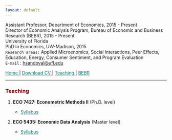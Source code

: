 ```yaml
---
layout: default
---
```


Assistant Professor, Department of Economics, 2015 - Present  
Director of Economic Analysis Program, Bureau of Economic and Business Research (BEBR), 2015 - Present  
University of Florida  
PhD in Economics, UW-Madison, 2015  
`Research areas:` Applied Microenomics, Social Interactions, Peer Effects, Education, Energy, Consumer Sentiment, and Program Evaluation  
`E-mail:` [hsandoval@ufl.edu](mailto:hsandoval@ufl.edu) 


[<span style="color: teal"> Home </span>](index.html) <span style="color: maroon"> &#124; </span> <a href="https://hhsandoval.github.io/CVHHSG.pdf" target="_blank"> <span style="color: teal"> Download CV </span> </a> <span style="color: maroon"> &#124; </span> [<span style="color: teal"> Teaching </span>](teaching.html) <span style="color: maroon"> &#124; </span> [<span style="color: teal"> BEBR </span>](bebr.html)

* * *

### <span style="color: maroon"> Teaching </span>

1. **ECO 7427: Econometric Methods II** (Ph.D. level)
    * <a href="https://hhsandoval.github.io/E7427S2022.pdf" target="_blank"> <span style="color: teal"> Syllabus </span> </a>

2. **ECO 5435: Economic Data Analysis** (Master level)
    * <a href="https://hhsandoval.github.io/E5435S2022.pdf" target="_blank"> <span style="color: teal"> Syllabus </span> </a>



